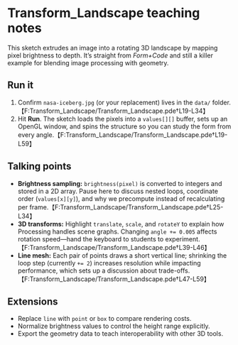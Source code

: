 # Transform_Landscape teaching notes

This sketch extrudes an image into a rotating 3D landscape by mapping pixel brightness to depth. It’s straight from *Form+Code* and still a killer example for blending image processing with geometry.

## Run it

1. Confirm `nasa-iceberg.jpg` (or your replacement) lives in the `data/` folder.【F:Transform_Landscape/Transform_Landscape.pde†L19-L34】
2. Hit **Run**. The sketch loads the pixels into a `values[][]` buffer, sets up an OpenGL window, and spins the structure so you can study the form from every angle.【F:Transform_Landscape/Transform_Landscape.pde†L19-L59】

## Talking points

- **Brightness sampling:** `brightness(pixel)` is converted to integers and stored in a 2D array. Pause here to discuss nested loops, coordinate order (`values[x][y]`), and why we precompute instead of recalculating per frame.【F:Transform_Landscape/Transform_Landscape.pde†L25-L34】
- **3D transforms:** Highlight `translate`, `scale`, and `rotateY` to explain how Processing handles scene graphs. Changing `angle += 0.005` affects rotation speed—hand the keyboard to students to experiment.【F:Transform_Landscape/Transform_Landscape.pde†L39-L46】
- **Line mesh:** Each pair of points draws a short vertical line; shrinking the loop step (currently `+= 2`) increases resolution while impacting performance, which sets up a discussion about trade-offs.【F:Transform_Landscape/Transform_Landscape.pde†L47-L59】

## Extensions

- Replace `line` with `point` or `box` to compare rendering costs.
- Normalize brightness values to control the height range explicitly.
- Export the geometry data to teach interoperability with other 3D tools.
